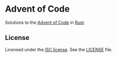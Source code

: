 # Advent of Code

Solutions to the [Advent of Code][aoc] in [Rust][rust].

## License

Licensed under the [ISC license][isc]. See the [LICENSE][license] file.

[aoc]: http://adventofcode.com/
[rust]: https://www.rust-lang.org
[isc]: https://en.wikipedia.org/wiki/ISC_license
[license]: ./LICENSE
